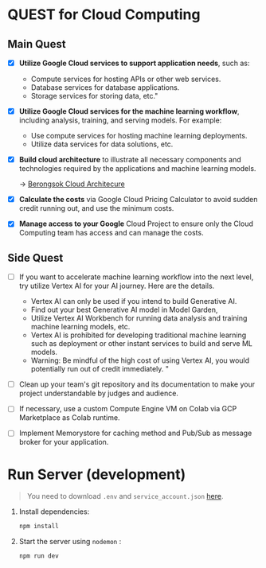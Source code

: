 # QUEST for Cloud Computing
## Main Quest
- [x] **Utilize Google Cloud services to support application needs**, such as:
    - Compute services for hosting APIs or other web services.
    - Database services for database applications.
    - Storage services for storing data, etc."


- [x] **Utilize Google Cloud services for the machine learning workflow**, including analysis, training, and serving models. For example:
    - Use compute services for hosting machine learning deployments.
    - Utilize data services for data solutions, etc.

- [x] **Build cloud architecture** to illustrate all necessary components and technologies required by the applications and machine learning models.
    
    -> [Berongsok Cloud Architecure](https://drive.google.com/file/d/1FlO6iHROCfSK34uJjDR3csRMNirflBDQ/view?usp=sharing)

- [x] **Calculate the costs** via Google Cloud Pricing Calculator to avoid sudden credit running out, and use the minimum costs.

- [x] **Manage access to your Google** Cloud Project to ensure only the Cloud Computing team has access and can manage the costs.


## Side Quest 
- [ ] If you want to accelerate machine learning workflow into the next level, try utilize Vertex AI for your AI journey. Here are the details.
    - Vertex AI can only be used if you intend to build Generative AI.
    - Find out your best Generative AI model in Model Garden,
    - Utilize Vertex AI Workbench for running data analysis and training machine learning models, etc.
    - Vertex AI is prohibited for developing traditional machine learning such as deployment or other instant services to build and serve ML models.
    - Warning: Be mindful of the high cost of using Vertex AI, you would potentially run out of credit immediately. "

- [ ] Clean up your team's git repository and its documentation to make your project understandable by judges and audience.
- [ ] If necessary, use a custom Compute Engine VM on Colab via GCP Marketplace as Colab runtime.
- [ ] Implement Memorystore for caching method and Pub/Sub as message broker for your application.


# Run Server (development)
> You need to download `.env` and `service_account.json` [here](https://drive.google.com/drive/folders/1M5mHLb-UF2ShhJjfODTZ12g5V51w_MvO?usp=sharing).

1. Install dependencies:
    ```sh
    npm install
    ```

2. Start the server using `nodemon` :
    ```sh
    npm run dev
    ```
